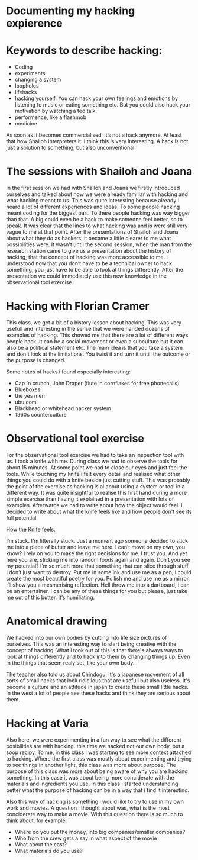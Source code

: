# Documenting my hacking expierence


# Keywords to describe hacking:

- Coding
- experiments
- changing a system
- loopholes
- lifehacks
- hacking yourself. You can hack your own feelings and emotions by listening to music or eating something etc. But you could also hack your motivation by watching a ted talk.
- performence, like a flashmob
- medicine

As soon as it becomes commercialised, it’s not a hack anymore. At least that how Shailoh interpreters it. I think this is very interesting. A hack is not just a solution to something, but also unconventional. 

# The sessions with Shailoh and Joana

In the first session we had with Shailoh and Joana we firstly introduced ourselves and talked about how we were already familiar with hacking and what hacking meant to us. This was quite interesting because already i heard a lot of different experiences and ideas. To some people hacking meant coding for the biggest part. To there people hacking was way bigger than that. A big could even be a hack to make someone feel better, so to speak. It was clear that the lines to what hacking was and is were still very vague to me at that point. After the presentations of Shailoh and Joana about what they do as hackers, it became a little clearer to me what possibilities were. It wasn't until the second session, when the man from the research station came to give us a presentation about the history of hacking, that the concept of hacking was more accessible to me. I understood now that you don’t have to be a technical owner to hack something, you just have to be able to look at things differently. 
After the presentation we could immediately use this new knowledge in the observational tool exercise. 

# Hacking with Florian Cramer

This class, we got a bit of a history lesson about hacking. This was very usefull and interesting in the sense that we were handed dozens of examples of hacking. This showed me that there are a lot of different ways people hack. It can be a social movement or even a subculture but it can also be a political statement etc. The main idea is that you take a system and don't look at the limitations. You twist it and turn it untill the outcome or the purpose is changed.

Some notes of hacks i found especially interesting:
- Cap 'n crunch, John Draper (flute in cornflakes for free phonecalls)
- Blueboxes
- the yes men
- ubu.com
- Blackhead or whitehead hacker system
- 1960s counterculture

# Observational tool exercise

For the observational tool exercise we had to take an inspection tool with us. I took a knife with me. During class we had to observe the tools for about 15 minutes. At some point we had to close our eyes and just feel the tools. While touching my knife i felt every detail and realised what other things you could do with a knife beside just cutting stuff. This was probably the point of the exercise as hacking is al about using a system or tool in a different way. It was quite insightful to realise this first hand during a more simple exercise than having it explained in a presentation with lots of examples. Afterwards we had to write about how the object would feel. I decided to write about what the knife feels like and how people don't see its full potential.

How the Knife feels:

I’m stuck. I'm litterally stuck. Just a moment ago someone decided to stick me into a piece of butter and leave me here. I can’t move on my own, you know? I rely on you to make the right decisions for me. I trust you. And yet here you are, sticking me into random foods again and again. Don’t you see my potential? I’m so much more that something that can slice through stuff. I don’t just want to destroy. 
Put me in some ink and use me as a pen, I could create the most beautiful poetry for you. Pollish me and use me as a mirror, i’ll show you a mesmerising reflection. Hell throw me into a dartboard, i can be an entertainer. I can be any of these things for you but please, just take me out of this butter. It’s humiliating.

# Anatomical drawing
We hacked into our own bodies by cutting into life size pictures of ourselves. This was an interesting way to start being creative with the concept of hacking. What i took out of this is that there's always ways to look at things differently and to hack into them by changing things up. Even in the things that seem realy set, like your own body. 

The teacher also told us about Chindogu. It's a japanese movement of all sorts of small hacks that look ridicilous that are usefull but also useless. It's become a culture and an attitude in japan to create these small little hacks. In the west a lot of people see these hacks and think they are serious about them.

# Hacking at Varia
Also here, we were experimenting in a fun way to see what the different posibilities are with hacking. this time we hacked not our own body, but a soop recipy. To me, in this class i was starting to see more context attached to hacking. Where the first class was mostly about experimenting and trying to see things in another light, this class was more about purpose. The purpose of this class was more about being aware of why you are hacking something. In this case it was about being more conciderate with the materials and ingredients you use. In this class i started understanding better what the purpose of hacking can be in a way that i find it interesting. 

Also this way of hacking is something i would like to try to use in my own work and movies. A question i thought about was, what is the most conciderate way to make a movie. With this question there is so much to think about. for example:

- Where do you put the money, into big companies/smaller companies?
- Who from the crew gets a say in what aspect of the movie
- What about the cast?
- What materials do you use?
